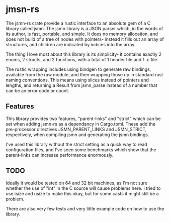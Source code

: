 # jmsn-rs
The jsmn-rs crate provide a rustic interface to an absolute gem of a C library called
jsmn. The jsmn library is a JSON parser which, in the words of its author, is
fast, portable, and simple. It does no memory allocation, and does not build of a tree
of nodes with pointers- instead it fills out an array of structures, and children
are indicated by indices into the array.


The thing I love most about this library is its simplicity- it contains exactly
2 enums, 2 structs, and 2 functions, with a total of 1 header file and 1 .c file.


The rustic wrapping includes using bindgen to generate raw bindings, available from
the raw module, and then wrapping those up in standard rust naming conventions.
This means using slices instead of pointers and lengths, and returning a Result
from jsmn\_parse instead of a number that can be an error code or count.


## Features
This library provides two features, "parent-links" and "strict" which can be set
when adding jsmn-rs as a dependancy in Cargo.toml. These add the pre-processor
directives JSMN\_PARENT\_LINKS and JSMN\_STRICT, respectively, when compiling jsmn and
generating the jsmn bindings.


I've used this library without the strict setting as a quick way to read configuration
files, and I've seen some benchmarks which show that the parent-links can increase
performance enormously.

## TODO
Ideally it would be tested on 64 and 32 bit machines, as I'm not sure
whether the use of "int" in the C source will cause problems here.
I tried to use isize and usize to make this okay, but for some casts it
might still be a problem.

There are also very few tests and very little example code on how to use the library.

